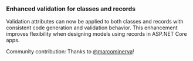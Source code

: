 ### Enhanced validation for classes and records

Validation attributes can now be applied to both classes and records with consistent code generation and validation behavior. This enhancement improves flexibility when designing models using records in ASP.NET Core apps.

Community contribution: Thanks to [@marcominerva](https://github.com/marcominerva)!